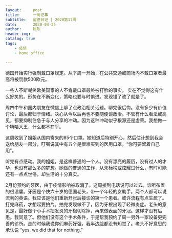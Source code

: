 ```yaml
---
layout:     post
title:      一周记事
subtitle:   留德日记 | 2020第17周
date:       2020-04-25
author:     陈陈
header-img: 
catalog: true
tags:
    - 疫情
    - home office

---
```

  
德国开始实行强制戴口罩规定。从下周一开始，在公共交通或商场内不戴口罩者最高将被罚款500欧元。

一些人不断嘲笑欧美国家的人不肯戴口罩最终被打脸的事实。
实在不觉得这有什么好笑的。形势在不断变化，策略也要与时俱进。发现错了改了就是了。

周四中午和国内朋友在微信上聊了点政治相关话题。聊完很后悔。没有多少有价值讨论，最后都归于情绪。决心从今以后再也不要随便谈政治。不管有什么看法或高见，都要抑制住急于与人分享的冲动。因为这种冲动似乎根源还是虚荣。我想做一个嘻哈大王，什么都不在乎。

这周收到了姐姐从国内寄来的85个口罩。她知道后特别开心，然后估计想到我会送给朋友一部分，叮嘱说其中有五个是很难买到的医用口罩，“你可要留着自己用”。

听完有点感动。我的姐姐，是这样普通的一个人。没有漂亮的履历，没有过人的才华，也没有那么多的梦想。她做的普通的工作，从未标榜或炫耀过什么，有时可能还有一点点世俗，却生活的十分真实。

2月份预约的牙医，由于疫情影响被取消了。这周接到电话说可以过去。诊所布置的很温馨。牙医是个快六十岁的德国老头，带一个年轻的女助手。两个人都可以说流利的英语。我应该是他们重新开张后接诊的第一个患者。或许流程有点生疏了。打完麻药，才想起要拍片。拍完发现做不了，因为牙根出现了轻微炎症。老头的意见是，最好做个小手术把发炎的牙根切除掉，再来做表面的牙冠。这样才没有后患。我同意了。但他们没有这个手术条件，于是帮我预约了周一另外一家设备更完善的诊所。走的时候我说你们麻药好强，我半边脸都没有知觉了。老头不好意思的承认说 “yes, we did that for nothing.”







